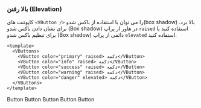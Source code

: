 ### بالا رفتن (Elevation)

کاپوننت های `<VButton />` را می توان با استفاده از باکس شدو(box shadow) بالا برد.
برای نشان دادن باکس شدو (Box shadow) در هاور از پراپ `raised` استفاده کنید یا برای تنظیم باکس شدو (Box shadow) دائمی از پراپ `elevated` استفاده کنید.

<!--code-->

```vue
<template>
  <VButtons>
    <VButton color="primary" raised> دکمه</VButton>
    <VButton color="info" raised> دکمه</VButton>
    <VButton color="success" raised> دکمه</VButton>
    <VButton color="warning" raised> دکمه</VButton>
    <VButton color="danger" elevated> دکمه</VButton>
  </VButtons>
</template>
```

<!--/code-->

<!--example-->

<VButtons>
    <VButton color="primary" raised>
        Button
    </VButton>
    <VButton color="info" raised>
        Button
    </VButton>
    <VButton color="success" raised>
        Button
    </VButton>
    <VButton color="warning" raised>
        Button
    </VButton>
    <VButton color="danger" elevated>
        Button
    </VButton>
</VButtons>

<!--/example-->
